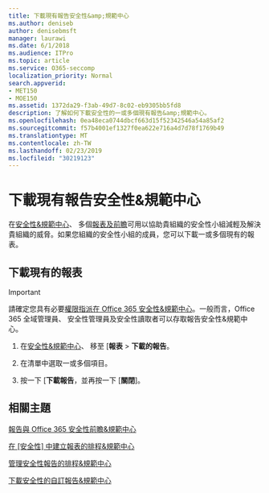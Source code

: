 ```yaml
---
title: 下載現有報告安全性&amp;規範中心
ms.author: deniseb
author: denisebmsft
manager: laurawi
ms.date: 6/1/2018
ms.audience: ITPro
ms.topic: article
ms.service: O365-seccomp
localization_priority: Normal
search.appverid:
- MET150
- MOE150
ms.assetid: 1372da29-f3ab-49d7-8c02-eb9305bb5fd8
description: 了解如何下載安全性的一或多個現有報告&amp;規範中心。
ms.openlocfilehash: 0ea48eca0744dbcf663d15f52342546a54a85af2
ms.sourcegitcommit: f57b4001ef1327f0ea622e716a4d7d78f1769b49
ms.translationtype: MT
ms.contentlocale: zh-TW
ms.lasthandoff: 02/23/2019
ms.locfileid: "30219123"
---
```

# <a name="download-existing-reports-in-the-security-amp-compliance-center"></a>下載現有報告安全性&amp;規範中心

在[安全性&amp;規範中心](https://protection.office.com)、 多個[報表及前瞻](reports-and-insights-in-security-and-compliance.md)可用以協助貴組織的安全性小組減輕及解決貴組織的威脅。如果您組織的安全性小組的成員，您可以下載一或多個現有的報表。 
  
## <a name="download-existing-reports"></a>下載現有的報表

> [!IMPORTANT]
> 請確定您具有必要[權限指派在 Office 365 安全性&amp;規範中心](permissions-in-the-security-and-compliance-center.md)。一般而言，Office 365 全域管理員、 安全性管理員及安全性讀取者可以存取報告安全性&amp;規範中心。 
  
1. 在[安全性&amp;規範中心](https://protection.office.com)、 移至 [**報表** \> **下載的報告**。
    
2. 在清單中選取一或多個項目。
    
3. 按一下 [**下載報告**，並再按一下 [**關閉**]。
    
## <a name="related-topics"></a>相關主題

[報告與 Office 365 安全性前瞻&amp;規範中心](reports-and-insights-in-security-and-compliance.md)
  
[在 [安全性] 中建立報表的排程&amp;規範中心](create-a-schedule-for-a-report.md)
  
[管理安全性報告的排程&amp;規範中心](manage-schedules-for-multiple-reports.md)
  
[下載安全性的自訂報告&amp;規範中心](set-up-and-download-a-custom-report.md)
  

